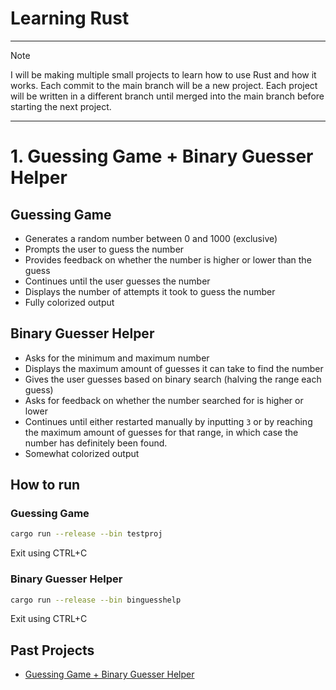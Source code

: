 # Learning Rust

---

> [!Note]
> I will be making multiple small projects to learn how to 
> use Rust and how it works. Each commit to the main branch will be a new
> project. Each project will be written in a different branch until merged into
> the main branch before starting the next project.

---

# 1. Guessing Game + Binary Guesser Helper

## Guessing Game
- Generates a random number between 0 and 1000 (exclusive)
- Prompts the user to guess the number
- Provides feedback on whether the number is higher or lower than the
guess
- Continues until the user guesses the number
- Displays the number of attempts it took to guess the number
- Fully colorized output

## Binary Guesser Helper
- Asks for the minimum and maximum number
- Displays the maximum amount of guesses it can take to find the number
- Gives the user guesses based on binary search (halving the range each guess)
- Asks for feedback on whether the number searched for is higher or lower
- Continues until either restarted manually by inputting `3` or by reaching 
  the maximum amount of guesses for that range, in which case the number has
  definitely been found.
- Somewhat colorized output

## How to run
### Guessing Game
```bash
cargo run --release --bin testproj
```
Exit using CTRL+C

### Binary Guesser Helper
```bash
cargo run --release --bin binguesshelp
```
Exit using CTRL+C

## Past Projects
- [Guessing Game + Binary Guesser Helper][commit1]

[commit1]: https://github.com/CatMaxiMyoga/learningrust/tree/9b9b7bc